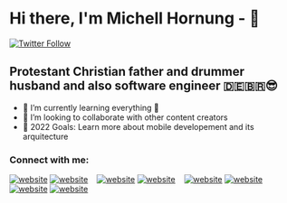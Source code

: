 # Hi there, I'm Michell Hornung - 👋 


[![Twitter Follow](https://img.shields.io/twitter/follow/michellhornung?color=1DA1F2&logo=twitter&style=for-the-badge)](https://twitter.com/intent/follow?original_referer=https%3A%2F%2Fgithub.com%2FcodeSTACKr&screen_name=michellhornung)



## Protestant Christian father and drummer husband and also software engineer 🇩🇪🇧🇷😎


- 🌱 I’m currently learning everything 🤣
- 👯 I’m looking to collaborate with other content creators
- 🥅 2022 Goals: Learn more about mobile developement and its arquitecture


### Connect with me:

[![website](./img/globe-light.svg)](https://mattcode.net#gh-light-mode-only)
[![website](./img/globe-dark.svg)](https://mattcode.net#gh-dark-mode-only)
&nbsp;&nbsp;
[![website](./img/twitter-light.svg)](https://twitter.com/michellhornung#gh-light-mode-only)
[![website](./img/twitter-dark.svg)](https://twitter.com/michellhornung#gh-dark-mode-only)
&nbsp;&nbsp;
[![website](./img/linkedin-light.svg)](https://www.linkedin.com/in/michell-hornung-a05812b3/#gh-light-mode-only)
[![website](./img/linkedin-dark.svg)](https://www.linkedin.com/in/michell-hornung-a05812b3/r#gh-dark-mode-only)
&nbsp;&nbsp;
[![website](./img/instagram-light.svg)](https://instagram.com/michell.hornung#gh-light-mode-only)
[![website](./img/instagram-dark.svg)](https://instagram.com/michell.hornung#gh-dark-mode-only)


<br />
<br />



[website]: https://mattcode.net
[twitter]: https://twitter.com/michellhornung
[instagram]: https://www.instagram.com/michell.hornung/
[linkedin]: https://www.linkedin.com/in/michell-hornung-a05812b3/
